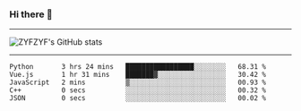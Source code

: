 ### Hi there 👋

-------

<!--

- 🔭 I’m currently working on ...
- 🌱 I’m currently learning Rust
- 👯 I’m looking to collaborate on ...
- 🤔 I’m looking for help with ...
- 💬 Ask me about ...
- 📫 How to reach me: ...
- 😄 Pronouns: ...
- ⚡ Fun fact: ...

-------
-->

![ZYFZYF's GitHub stats](https://github-readme-stats.vercel.app/api?username=ZYFZYF)


-------

<!--START_SECTION:waka-->

```text
Python       3 hrs 24 mins   █████████████████░░░░░░░░   68.31 %
Vue.js       1 hr 31 mins    ███████▓░░░░░░░░░░░░░░░░░   30.42 %
JavaScript   2 mins          ▒░░░░░░░░░░░░░░░░░░░░░░░░   00.93 %
C++          0 secs          ░░░░░░░░░░░░░░░░░░░░░░░░░   00.32 %
JSON         0 secs          ░░░░░░░░░░░░░░░░░░░░░░░░░   00.02 %
```

<!--END_SECTION:waka-->


